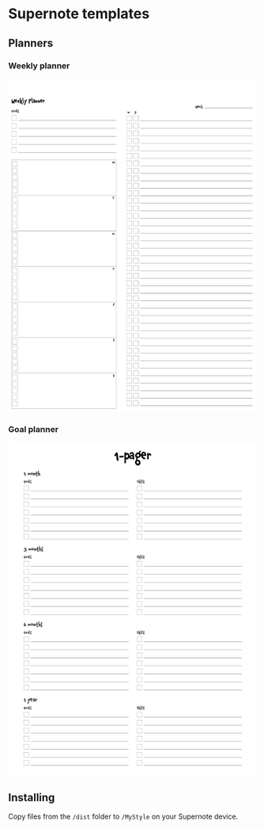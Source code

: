 # Supernote templates

## Planners
### Weekly planner
<img src="./dist/Weekly%20Planner.png" />

### Goal planner
<img src="./dist/Goal%20Planner.png" />

## Installing
Copy files from the `/dist` folder to `/MyStyle` on your Supernote device. 

